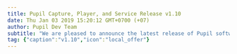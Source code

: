 ```yaml
---
title: Pupil Capture, Player, and Service Release v1.10
date: Thu Jan 03 2019 15:20:12 GMT+0700 (+07)
author: Pupil Dev Team
subtitle: "We are pleased to announce the latest release of Pupil software v1.10..."
tag: {"caption":"v1.10","icon":"local_offer"}
---
```


<script src="//cdn.rawgit.com/showdownjs/showdown/1.3.0/dist/showdown.min.js"></script>
<script type="text/javascript">
document.addEventListener("DOMContentLoaded", function(event) {
  $(document).ready(function() {
    $.ajax({
      type: 'GET',
      url: "https://api.github.com/repos/pupil-labs/pupil/releases/tags/v1.10",
      dataType: "jsonp",
      success: function(data, textStatus,jaXHR){
        var converter = new showdown.Converter();
        var text = data.data.body;
        var html = converter.makeHtml(text);
        html += '<a href="https://github.com/pupil-labs/pupil/releases/tag/v1.10">Download v1.10</a>';
        $('section[class~="content"]').html(html);
        $('#features').css("padding-top", "28px");
        $('#realsensed400support1409httpsgithubcompupillabspupilpull1409').css("padding-top", "12px");
        $('#player').css("padding-top", "16px");
        $('#commandlinearguments1384httpsgithubcompupillabspupilpull1384').css("padding-top", "12px");
        $('#bugfixes').css("padding-top", "28px");
        $('#developersnotes').css("padding-top", "28px");
      }
    })
;  });
});
</script>
